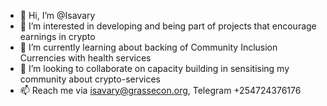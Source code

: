 - 👋 Hi, I’m @Isavary
- 👀 I’m interested in developing and being part of projects that encourage earnings in crypto
- 🌱 I’m currently learning about backing of Community Inclusion Currencies with health services  
- 💞️ I’m looking to collaborate on capacity building in sensitising my community about crypto-services
- 📫 Reach me via isavary@grassecon.org, Telegram +254724376176 

<!---
Isavary/Isavary is a ✨ special ✨ repository because its `README.md` (this file) appears on your GitHub profile.
You can click the Preview link to take a look at your changes.
--->
